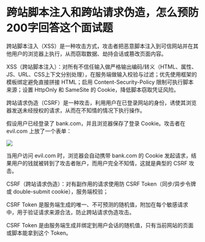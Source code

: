 # 跨站脚本注入和跨站请求伪造，怎么预防 200字回答这个面试题


跨站脚本注入（XSS）是一种攻击方式，攻击者把恶意脚本注入到可信网站并在其他用户的浏览器上执行，从而窃取数据、劫持会话或篡改页面内容。

XSS（跨站脚本注入）：对所有不信任输入做严格输出编码/转义（HTML、属性、JS、URL、CSS上下文分别处理），在服务端做输入校验与过滤；优先使用框架的模板绑定避免直接拼接 HTML；启用 Content-Security-Policy 限制可执行脚本来源；设置 HttpOnly 和 SameSite 的 Cookie，降低脚本窃取凭证风险。

跨站请求伪造（CSRF）是一种攻击，利用用户在已登录网站的身份，诱使其浏览器发送未经授权的请求，从而在不知情的情况下执行操作。

假设用户已经登录了 bank.com，并且浏览器保存了登录 Cookie。攻击者在 evil.com 上放了一个表单：

<img src="https://bank.com/transfer?to=attacker&amount=1000" />

当用户访问 evil.com 时，浏览器会自动携带 bank.com 的 Cookie 发起请求，结果用户的钱就被转到了攻击者账户，而用户完全不知情，这就是典型的 CSRF 攻击。



CSRF（跨站请求伪造）：对有副作用的请求使用防 CSRF Token（同步/异步令牌或 double-submit cookie），服务端校验；

CSRF Token 是服务端生成的唯一、不可预测的随机值，附加在每个敏感请求中，用于验证请求来源合法，防止跨站请求伪造攻击。

CSRF Token 是由服务端生成并绑定到用户会话的随机值，只有当前网站的页面或脚本能拿到这个 Token。
